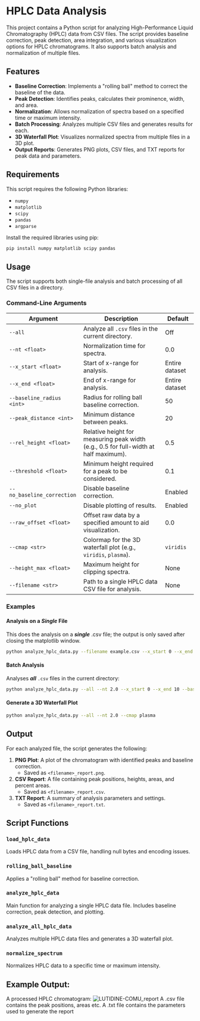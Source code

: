 # HPLC Data Analysis

This project contains a Python script for analyzing High-Performance Liquid Chromatography (HPLC) data from CSV files. The script provides baseline correction, peak detection, area integration, and various visualization options for HPLC chromatograms. It also supports batch analysis and normalization of multiple files.

## Features

- **Baseline Correction**: Implements a "rolling ball" method to correct the baseline of the data.
- **Peak Detection**: Identifies peaks, calculates their prominence, width, and area.
- **Normalization**: Allows normalization of spectra based on a specified time or maximum intensity.
- **Batch Processing**: Analyzes multiple CSV files and generates results for each.
- **3D Waterfall Plot**: Visualizes normalized spectra from multiple files in a 3D plot.
- **Output Reports**: Generates PNG plots, CSV files, and TXT reports for peak data and parameters.

## Requirements

This script requires the following Python libraries:

- `numpy`
- `matplotlib`
- `scipy`
- `pandas`
- `argparse`

Install the required libraries using pip:

```bash
pip install numpy matplotlib scipy pandas
```

## Usage

The script supports both single-file analysis and batch processing of all CSV files in a directory.

### Command-Line Arguments

| Argument                     | Description                                                                                       | Default        |
|------------------------------|---------------------------------------------------------------------------------------------------|----------------|
| `--all`                      | Analyze all `.csv` files in the current directory.                                               | Off            |
| `--nt <float>`               | Normalization time for spectra.                                                                 | 0.0            |
| `--x_start <float>`          | Start of x-range for analysis.                                                                  | Entire dataset |
| `--x_end <float>`            | End of x-range for analysis.                                                                    | Entire dataset |
| `--baseline_radius <int>`    | Radius for rolling ball baseline correction.                                                    | 50             |
| `--peak_distance <int>`      | Minimum distance between peaks.                                                                 | 20             |
| `--rel_height <float>`       | Relative height for measuring peak width (e.g., 0.5 for full-width at half maximum).            | 0.5            |
| `--threshold <float>`        | Minimum height required for a peak to be considered.                                            | 0.1            |
| `--no_baseline_correction`   | Disable baseline correction.                                                                    | Enabled        |
| `--no_plot`                  | Disable plotting of results.                                                                    | Enabled        |
| `--raw_offset <float>`       | Offset raw data by a specified amount to aid visualization.                                     | 0.0            |
| `--cmap <str>`               | Colormap for the 3D waterfall plot (e.g., `viridis`, `plasma`).                                 | `viridis`      |
| `--height_max <float>`       | Maximum height for clipping spectra.                                                            | None           |
| `--filename <str>`           | Path to a single HPLC data CSV file for analysis.                                               | None           |

### Examples

#### Analysis on a ***Single*** File

This does the analysis on a ***single*** .csv file; the output is only saved after closing the matplotlib window.
```bash
python analyze_hplc_data.py --filename example.csv --x_start 0 --x_end 10 --baseline_radius 30 --peak_distance 15
```

#### Batch Analysis

Analyses ***all*** `.csv` files in the current directory:

```bash
python analyze_hplc_data.py --all --nt 2.0 --x_start 0 --x_end 10 --baseline_radius 30 --peak_distance 15
```

#### Generate a 3D Waterfall Plot

```bash
python analyze_hplc_data.py --all --nt 2.0 --cmap plasma
```

## Output

For each analyzed file, the script generates the following:

1. **PNG Plot**: A plot of the chromatogram with identified peaks and baseline correction.
   - Saved as `<filename>_report.png`.
2. **CSV Report**: A file containing peak positions, heights, areas, and percent areas.
   - Saved as `<filename>_report.csv`.
3. **TXT Report**: A summary of analysis parameters and settings.
   - Saved as `<filename>_report.txt`.

## Script Functions

### `load_hplc_data`
Loads HPLC data from a CSV file, handling null bytes and encoding issues.

### `rolling_ball_baseline`
Applies a "rolling ball" method for baseline correction.

### `analyze_hplc_data`
Main function for analyzing a single HPLC data file. Includes baseline correction, peak detection, and plotting.

### `analyze_all_hplc_data`
Analyzes multiple HPLC data files and generates a 3D waterfall plot.

### `normalize_spectrum`
Normalizes HPLC data to a specific time or maximum intensity.

## Example Output:
A processed HPLC chromatogram:
![LUTIDINE-COMU_report](https://github.com/user-attachments/assets/e9b2a086-ef93-43cc-980e-baf2cc6a058c)
A .csv file contains the peak positions, areas etc.
A .txt file contains the parameters used to generate the report
